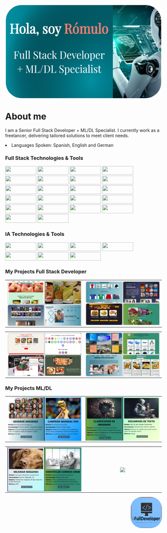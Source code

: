 
<div align="center">
  <img src="https://github.com/romulofull/portada/blob/main/Captura%20de%20pantalla%20(488).png" 
       width="500" 
       height="300" 
       style="border-radius: 50px;" />
</div>
<div> <h1>About me</h1>
<p> I am a Senior Full Stack Developer + ML/DL Specialist. I currently work as a freelancer, delivering tailored solutions to meet client needs.</p> </li> <p><li>Languages Spoken: Spanish, English and German </li> </p> 
</div>
<h3>Full Stack Technologies & Tools </h3> <p> <img src="https://img.shields.io/badge/React-20232A?style=for-the-badge&logo=react&logoColor=61DAFB&color=1E1E1E" height="28" width="100" /> <img src="https://img.shields.io/badge/React_Native-20232A?style=for-the-badge&logo=react&logoColor=61DAFB&color=1E1E1E" height="28" width="100" /> <img src="https://img.shields.io/badge/Expo-000000?style=for-the-badge&logo=expo&logoColor=white&color=2F2F2F" height="28" width="100" /> <img src="https://img.shields.io/badge/JavaScript-F7DF1E?style=for-the-badge&logo=javascript&logoColor=black&color=F7DF1E" height="28" width="100" /> <img src="https://img.shields.io/badge/TypeScript-007ACC?style=for-the-badge&logo=typescript&logoColor=white&color=007ACC" height="28" width="100" /> <img src="https://img.shields.io/badge/Node.js-43853D?style=for-the-badge&logo=node.js&logoColor=white&color=3C873A" height="28" width="100" /> <img src="https://img.shields.io/badge/Express.js-404d59?style=for-the-badge&logo=express&logoColor=white&color=444" height="28" width="100" /> <img src="https://img.shields.io/badge/Redux-593D88?style=for-the-badge&logo=redux&logoColor=white&color=593D88" height="28" width="100" /> <img src="https://img.shields.io/badge/Angular-DD0031?style=for-the-badge&logo=angular&logoColor=white&color=DD0031" height="28" width="100" /> <img src="https://img.shields.io/badge/Bootstrap-563D7C?style=for-the-badge&logo=bootstrap&logoColor=white&color=563D7C" height="28" width="100" /> <img src="https://img.shields.io/badge/SASS-CC6699?style=for-the-badge&logo=sass&logoColor=white&color=CC6699" height="28" width="100" /> <img src="https://img.shields.io/badge/HTML5-E34F26?style=for-the-badge&logo=html5&logoColor=white&color=E34F26" height="28" width="100" /> <img src="https://img.shields.io/badge/CSS3-1572B6?style=for-the-badge&logo=css3&logoColor=white&color=1572B6" height="28" width="100" /> <img src="https://img.shields.io/badge/Python-14354C?style=for-the-badge&logo=python&logoColor=white&color=14354C" height="28" width="100" /> <img src="https://img.shields.io/badge/Django-092E20?style=for-the-badge&logo=django&logoColor=white&color=092E20" height="28" width="100" /> <img src="https://img.shields.io/badge/Java-ED8B00?style=for-the-badge&logo=java&logoColor=white&color=ED8B00" height="28" width="100" /> <img src="https://img.shields.io/badge/Spring-6DB33F?style=for-the-badge&logo=spring&logoColor=white&color=6DB33F" height="28" width="100" /> <img src="https://img.shields.io/badge/.NET-5C2D91?style=for-the-badge&logo=.net&logoColor=white&color=5C2D91" height="28" width="100" /> <img src="https://img.shields.io/badge/C%23-239120?style=for-the-badge&logo=c-sharp&logoColor=white&color=239120" height="28" width="100" /> <img src="https://img.shields.io/badge/MySQL-00000F?style=for-the-badge&logo=mysql&logoColor=white&color=00000F" height="28" width="100" /> <img src="https://img.shields.io/badge/MongoDB-4ea94b?style=for-the-badge&logo=mongodb&logoColor=white&color=4ea94b" height="28" width="100" /> <img src="https://img.shields.io/badge/PostgreSQL-4169E1?style=for-the-badge&logo=postgresql&logoColor=white&color=4169E1" height="28" width="100" /> </p>



<h3>IA Technologies & Tools </h3>  <img src="https://img.shields.io/badge/pandas-%23150458.svg?style=for-the-badge&logo=pandas&logoColor=white&color=2D2D2D" height="28"width="100" />
<img src="https://img.shields.io/badge/numpy-%23013243.svg?style=for-the-badge&logo=numpy&logoColor=white&color=4C4C4C" height="28"width="100" />
<img src="https://img.shields.io/badge/Matplotlib-%23ffffff.svg?style=for-the-badge&logo=Matplotlib&logoColor=black&color=008B8B" height="28"width="100" />
<img src="https://img.shields.io/badge/jupyter-%23FA0F00.svg?style=for-the-badge&logo=jupyter&logoColor=white&color=B22222" height="28"width="100" />
<img src="https://img.shields.io/badge/scikit--learn-%23F7931E.svg?style=for-the-badge&logo=scikit-learn&logoColor=white&color=FFD700" height="28"width="100" />
<img src="https://img.shields.io/badge/Kaggle-035a7d?style=for-the-badge&logo=kaggle&logoColor=white&color=1E90FF" height="28"width="100" />
<img src="https://img.shields.io/badge/PyTorch-%23EE4C2C.svg?style=for-the-badge&logo=PyTorch&logoColor=white&color=800080" height="28"width="100" />

    
<h3>My Projects Full Stack Developer</h3>
<table>
<tr>
<td width="50%">
<div align="center">
<img align="center"  src="https://github.com/romulofull/romulofotos1/blob/main/Captura%20de%20pantalla%20(464).png?raw=true" alt="Portfolio of Projects"/>
</div>                                                                                    
</td>
<td width="50%">
<div align="center">                                       
<img align="center"  src="https://github.com/romulofull/fotoProyectos2/blob/main/Captura%20de%20pantalla%20(461).png?raw=true" alt="Portfolio of Projects" />
</div>      
</td>
</table>  
<table>
<tr>    
<td width="50%">    
<div align="center">
<img align="center" src="https://github.com/romulofull/fotoProyecto3/blob/main/Captura%20de%20pantalla%20(463).png?raw=true" alt="Portfolio of Projects" />
</div> 
</td>
<td width="50%">        
<div align="center">
<img align="center" src="https://github.com/romulofull/FotoProjecto4/blob/main/Captura%20de%20pantalla%20(460).png?raw=true" />
</div>
</td>    
</table>  
  
<h3>My Projects ML/DL </h3>
<table>
<tr>    
<td width="50%">    
<div align="center">
<img align="center" src="https://github.com/romulofull/fotoproyecto4/blob/main/Captura%20de%20pantalla%20(491).png?raw=true" alt="Portfolio of Projects" />
</div> 
</td>
<td width="50%">        
<div align="center">
<img align="center" src="https://github.com/romulofull/fotoproyecto5/blob/main/Captura%20de%20pantalla%20(451).png?raw=true" />
</div>
</td>    
</table>
<table>
<tr>    
<td width="50%">    
<div align="center">
<img align="center" src="https://github.com/romulofull/fotoproyecto6/blob/main/Captura%20de%20pantalla%20(453).png?raw=true" alt="Portfolio of Projects" />
</div> 
</td>
<td width="50%">        
<div align="center">
<img align="center" src="https://github.com/romulofull/fotoproyecto7/blob/main/Captura%20de%20pantalla%20(454).png?raw=true" />
</div>
</td>    
</table>  

<img align="right" height="100" width="100" src="https://github.com/romulofull/logo/blob/main/fototo.png?raw=true" alt="Rómulo's Logo" style="border-radius: 35px;"/>
